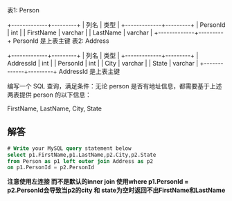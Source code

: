表1: Person

+-------------+---------+
| 列名         | 类型     |
+-------------+---------+
| PersonId    | int     |
| FirstName   | varchar |
| LastName    | varchar |
+-------------+---------+
PersonId 是上表主键
表2: Address

+-------------+---------+
| 列名         | 类型    |
+-------------+---------+
| AddressId   | int     |
| PersonId    | int     |
| City        | varchar |
| State       | varchar |
+-------------+---------+
AddressId 是上表主键


编写一个 SQL 查询，满足条件：无论 person 是否有地址信息，都需要基于上述两表提供 person 的以下信息：

FirstName, LastName, City, State



## 解答

```sql
# Write your MySQL query statement below
select p1.FirstName,p1.LastName,p2.City,p2.State
from Person as p1 left outer join Address as p2
on p1.PersonId = p2.PersonId
```

**注意使用左连接 而不是默认的inner join 使用where p1.PersonId = p2.PersonId会导致当p2的city 和 state为空时返回不出FirstName和LastName**